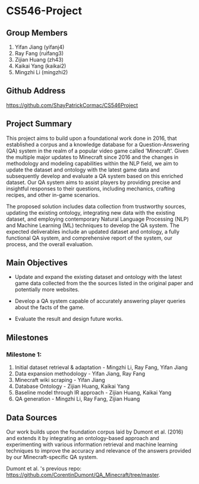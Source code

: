 # CS546-Project

## Group Members
1. Yifan Jiang (yifanj4)	
2. Ray Fang (ruifang3)	
3. Zijian Huang (zh43)
4. Kaikai Yang (kaikai2)
5. Mingzhi Li (mingzhi2)


## Github Address

https://github.com/ShayPatrickCormac/CS546Project

## Project Summary

This project aims to build upon a foundational work done in 2016, that established a corpus and a knowledge database for a Question-Answering (QA) system in the realm of a popular video game called 'Minecraft'. Given the multiple major updates to Minecraft since 2016 and the changes in methodology and modeling capabilities within the NLP field, we aim to update the dataset and ontology with the latest game data and subsequently develop and evaluate a QA system based on this enriched dataset. Our QA system aims to assist players by providing precise and insightful responses to their questions, including mechanics, crafting recipes, and other in-game scenarios.

The proposed solution includes data collection from trustworthy sources, updating the existing ontology, integrating new data with the existing dataset, and employing contemporary Natural Language Processing (NLP) and Machine Learning (ML) techniques to develop the QA system. The expected deliverables include an updated dataset and ontology, a fully functional QA system, and comprehensive report of the system, our process, and the overall evaluation.

## Main Objectives

- Update and expand the existing dataset and ontology with the latest game data collected from the the sources listed in the original paper and potentially more websites.
    
- Develop a QA system capable of accurately answering player queries about the facts of the game.
    
- Evaluate the result and design future works. 


## Milestones

### Milestone 1:

1. Initial dataset retrieval & adaptation - Mingzhi Li, Ray Fang, Yifan Jiang
2. Data expansion methodology - Yifan Jiang, Ray Fang
3. Minecraft wiki scraping - Yifan Jiang
4. Database Ontology - Zijian Huang, Kaikai Yang
5. Baseline model through IR approach - Zijian Huang, Kaikai Yang
6. QA generation - Mingzhi Li, Ray Fang, Zijian Huang

## Data Sources

Our work builds upon the foundation corpus laid by Dumont et al. (2016) and extends it by integrating an ontology-based approach and experimenting with various information retrieval and machine learning techniques to improve the accuracy and relevance of the answers provided by our Minecraft-specific QA system.

Dumont et al. 's previous repo: https://github.com/CorentinDumont/QA_Minecraft/tree/master. 
